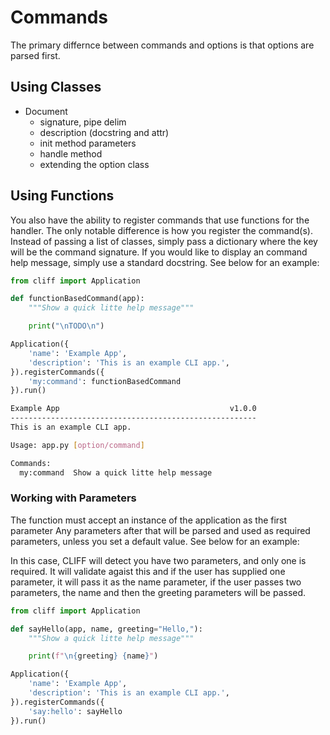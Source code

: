 # Commands

The primary differnce between commands and options is that options are parsed first.

## Using Classes

- Document 
    - signature, pipe delim
    - description (docstring and attr)
    - init method parameters
    - handle method
    - extending the option class

## Using Functions

You also have the ability to register commands that use functions for the handler. The 
only notable difference is how you register the command(s). Instead of passing a list of 
classes, simply pass a dictionary where the key will be the command signature. If you would
like to display an command help message, simply use a standard docstring. See below for an 
example:

```python
from cliff import Application

def functionBasedCommand(app):
    """Show a quick litte help message"""

    print("\nTODO\n")

Application({
    'name': 'Example App',
    'description': 'This is an example CLI app.',
}).registerCommands({
    'my:command': functionBasedCommand
}).run()
```

```bash
Example App                                      v1.0.0
-------------------------------------------------------
This is an example CLI app.

Usage: app.py [option/command]

Commands:
  my:command  Show a quick litte help message
```

### Working with Parameters

The function must accept an instance of the application as the first parameter
Any parameters after that will be parsed and used as required parameters, unless you 
set a default value. See below for an example:

In this case, CLIFF will detect you have two parameters, and only one is required. 
It will validate agaist this and if the user has supplied one parameter, it will pass it as the name
parameter, if the user passes two parameters, the name and then the greeting parameters will be passed. 

```python
from cliff import Application

def sayHello(app, name, greeting="Hello,"):
    """Show a quick litte help message"""

    print(f"\n{greeting} {name}")

Application({
    'name': 'Example App',
    'description': 'This is an example CLI app.',
}).registerCommands({
    'say:hello': sayHello
}).run()
```